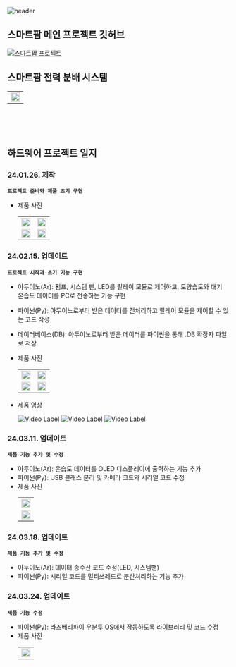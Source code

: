 ![header](https://capsule-render.vercel.app/api?type=venom&height=300&color=0:038C7F,30:04BF8A,70:04D98B,100:74BF04&text=JMS%20Smart%20Farm&fontAlign=50&fontColor=ffffff&textBg=false&desc=By%20Joffice%20Hardware%20:%20Lee,%20Seo&descAlign=50&descAlignY=63&fontAlignY=46)

## 스마트팜 메인 프로젝트 깃허브
[![스마트팜 프로젝트](https://capsule-render.vercel.app/api?type=waving&height=300&color=0:038C7F,30:04BF8A,70:04D98B,100:74BF04&text=Smart%20Farm%20Main&fontColor=ffffff&textBg=false&desc=Link%20:%20jgkim14_SmartFarm.git&descAlignY=53&fontAlignY=35&descAlign=67)](https://github.com/jgkim14/SmartFarm.git)


## 스마트팜 전력 분배 시스템
   <table> 
    <tr> 
      <td><img src="https://drive.google.com/uc?export=view&id=13ar-wA-7TMwUxgA23lSkwvVG2YBkz0Jr" width="100%"></td>
    </tr> 
   </table><br><br><br>

## 하드웨어 프로젝트 일지

### 24.01.26. 제작
**`프로젝트 준비와 제품 초기 구현`**
- 제품 사진
   <table> 
    <tr> 
     <td><img src="https://drive.google.com/uc?export=view&id=13nXrkL33pT9uBIrKXoJrSGe4aOVKN_0u" width="100%"></td>
     <td><img src="https://drive.google.com/uc?export=view&id=144tk6avxZNa4_HuzkyqxFrZhR9xbo1h8" width="100%"></td>
    </tr> 
    <tr> 
     <td><img src="https://drive.google.com/uc?export=view&id=14Ogi2ysVYqVO2q12Cxmg59WsElty5bQ0" width="100%"></td>
     <td><img src="https://drive.google.com/uc?export=view&id=13uQe_D5V6Vn22UHL7goNzCJvzEg53_kq" width="100%"></td>
    </tr> 
   </table>
   
### 24.02.15. 업데이트
**`프로젝트 시작과 초기 기능 구현`**
- 아두이노(Ar): 펌프, 시스템 팬, LED를 릴레이 모듈로 제어하고, 토양습도와 대기 온습도 데이터를 PC로 전송하는 기능 구현
- 파이썬(Py): 아두이노로부터 받은 데이터를 전처리하고 릴레이 모듈을 제어할 수 있는 코드 작성
- 데이터베이스(DB): 아두이노로부터 받은 데이터를 파이썬을 통해 .DB 확장자 파일로 저장
- 제품 사진
   <table> 
    <tr> 
     <td><img src="https://drive.google.com/uc?export=view&id=13hmXm9q-x0pQnWn0C0wjOHo7t0IL7lk2" width="100%"></td> 
     <td><img src="https://drive.google.com/uc?export=view&id=13i56eYeBd5VBV6YraZ1dXHlAZf_3Xk6A" width="100%"></td> 
    </tr> 
    <tr> 
     <td><img src="https://drive.google.com/uc?export=view&id=13qgIXqM7vBqzyXxmizOYfaGgQFW42agh" width="100%"></td> 
     <td><img src="https://drive.google.com/uc?export=view&id=14zYG7T70KisGZ1m65AzTxvDTOlSMxEH4" width="100%"></td> 
    </tr> 
   </table>

- 제품 영상
  
   [![Video Label](http://img.youtube.com/vi/A4H0RPvCFv8/0.jpg)](https://youtu.be/A4H0RPvCFv8')
   [![Video Label](http://img.youtube.com/vi/YNV4qOM-Ld0/0.jpg)](https://youtu.be/YNV4qOM-Ld0')
   [![Video Label](http://img.youtube.com/vi/Wl-SsZUtTho/0.jpg)](https://youtu.be/Wl-SsZUtTho')
   
### 24.03.11. 업데이트
**`제품 기능 추가 및 수정`**
- 아두이노(Ar): 온습도 데이터를 OLED 디스플레이에 출력하는 기능 추가
- 파이썬(Py): USB 클래스 분리 및 카메라 코드와 시리얼 코드 수정
- 제품 사진
   <table> 
    <tr> 
     <td><img src="https://drive.google.com/uc?export=view&id=15B5EbrdnA6jyz5gmvjj9xaWWKY4uvRn2" width="100%"></td> 
    <tr> 
    </tr>
     <td><img src="https://drive.google.com/uc?export=view&id=15lUDmlrBODD5llfT7j13NlH91uyC1SxP" width="100%"></td> 
    </tr> 
   </table>

### 24.03.18. 업데이트
**`제품 기능 추가 및 수정`**
- 아두이노(Ar): 데이터 송수신 코드 수정(LED, 시스템팬)
- 파이썬(Py): 시리얼 코드를 멀티쓰레드로 분산처리하는 기능 추가

### 24.03.24. 업데이트
**`제품 기능 수정`**
- 파이썬(Py): 라즈베리파이 우분투 OS에서 작동하도록 라이브러리 및 코드 수정
- 제품 사진
   <table> 
    <tr> 
      <td><img src="https://drive.google.com/uc?export=view&id=1Zk3cf9SlDXYjIp0twA4vFQgXR4xKxmK2" width="100%"></td>
    </tr> 
   </table><br><br><br>
